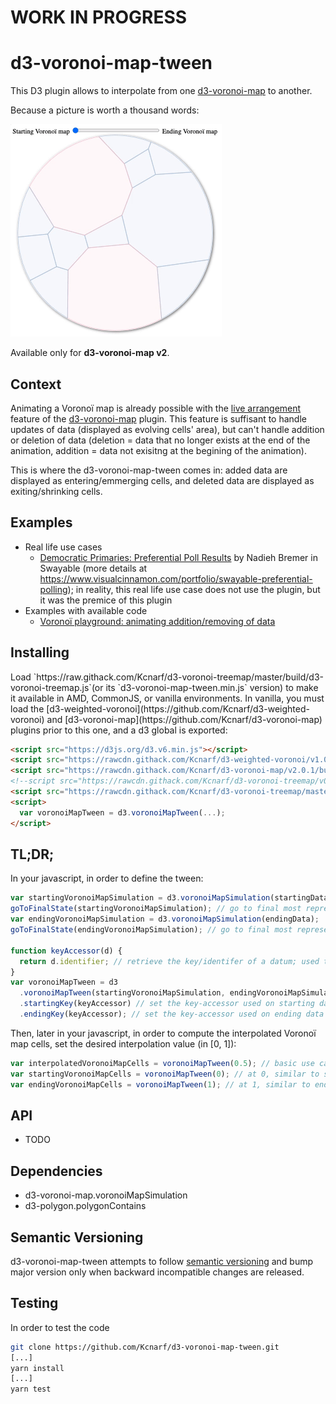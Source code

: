 # WORK IN PROGRESS

# d3-voronoi-map-tween

This D3 plugin allows to interpolate from one [d3-voronoi-map](https://github.com/Kcnarf/d3-voronoi-map) to another.

Because a picture is worth a thousand words:

![simulation](./img/example0.gif)

Available only for **d3-voronoi-map v2**.

## Context

Animating a Voronoï map is already possible with the [live arrangement](https://github.com/Kcnarf/d3-voronoi-map#live) feature of the [d3-voronoi-map](https://github.com/Kcnarf/d3-voronoi-map) plugin. This feature is suffisant to handle updates of data (displayed as evolving cells' area), but can't handle addition or deletion of data (deletion = data that no longer exists at the end of the animation, addition = data not exisitng at the begining of the animation).

This is where the d3-voronoi-map-tween comes in: added data are displayed as entering/emmerging cells, and deleted data are displayed as exiting/shrinking cells.

## Examples

- Real life use cases
  - [Democratic Primaries: Preferential Poll Results](https://swayable.com/insights/primaries2019) by Nadieh Bremer in Swayable (more details at https://www.visualcinnamon.com/portfolio/swayable-preferential-polling); in reality, this real life use case does not use the plugin, but it was the premice of this plugin
- Examples with available code
  - [Voronoï playground: animating addition/removing of data](https://blockbuilder.org/Kcnarf/b2212ceafc875aac0e02a153fe9ff330)

## Installing

<!--If you use NPM, `npm install d3-voronoi-map-tween`. Otherwise, load `https://rawcdn.githack.com/Kcnarf/d3-voronoi-map-tween/v0.0.1/build/d3-voronoi-treemap.js`--> Load `https://raw.githack.com/Kcnarf/d3-voronoi-treemap/master/build/d3-voronoi-treemap.js`(or its `d3-voronoi-map-tween.min.js` version) to make it available in AMD, CommonJS, or vanilla environments. In vanilla, you must load the [d3-weighted-voronoi](https://github.com/Kcnarf/d3-weighted-voronoi) and [d3-voronoi-map](https://github.com/Kcnarf/d3-voronoi-map) plugins prior to this one, and a d3 global is exported:

```html
<script src="https://d3js.org/d3.v6.min.js"></script>
<script src="https://rawcdn.githack.com/Kcnarf/d3-weighted-voronoi/v1.0.1/build/d3-weighted-voronoi.js"></script>
<script src="https://rawcdn.githack.com/Kcnarf/d3-voronoi-map/v2.0.1/build/d3-voronoi-map.js"></script>
<!--script src="https://rawcdn.githack.com/Kcnarf/d3-voronoi-treemap/v0.0.1/build/d3-voronoi-map-tween.js"></script-->
<script src="https://rawcdn.githack.com/Kcnarf/d3-voronoi-treemap/master/build/d3-voronoi-map-tween.js"></script>
<script>
  var voronoiMapTween = d3.voronoiMapTween(...);
</script>
```

<!--
If you're interested in the latest developments, you can use the master build, available throught:

```html
<script src="https://raw.githack.com/Kcnarf/d3-voronoi-treemap/master/build/d3-voronoi-treemap.js"></script>
```
-->

## TL;DR;

In your javascript, in order to define the tween:

```javascript
var startingVoronoiMapSimulation = d3.voronoiMapSimulation(startingData);
goToFinalState(startingVoronoiMapSimulation); // go to final most representative Voronoï map, using d3-voronoi-map's static* feature
var endingVoronoiMapSimulation = d3.voronoiMapSimulation(endingData);
goToFinalState(endingVoronoiMapSimulation); // go to final most representative Voronoï map, using d3-voronoi-map's static* feature

function keyAccessor(d) {
  return d.identifier; // retrieve the key/identifer of a datum; used to map starting and ending data
}
var voronoiMapTween = d3
  .voronoiMapTween(startingVoronoiMapSimulation, endingVoronoiMapSimulation)
  .startingKey(keyAccessor) // set the key-accessor used on starting data
  .endingKey(keyAccessor); // set the key-accessor used on ending data
```

Then, later in your javascript, in order to compute the interpolated Voronoï map cells, set the desired interpolation value (in [0, 1]):

```javascript
var interpolatedVoronoiMapCells = voronoiMapTween(0.5); // basic use case, returns a set of polygons/cells
var startingVoronoiMapCells = voronoiMapTween(0); // at 0, similar to startingVoronoiMap.state().polygons
var endingVoronoiMapCells = voronoiMapTween(1); // at 1, similar to endingVoronoiMap.state().polygons
```

## API

- TODO

## Dependencies

- d3-voronoi-map.voronoiMapSimulation
- d3-polygon.polygonContains

## Semantic Versioning

d3-voronoi-map-tween attempts to follow [semantic versioning](https://semver.org) and
bump major version only when backward incompatible changes are released.

## Testing

In order to test the code

```sh
git clone https://github.com/Kcnarf/d3-voronoi-map-tween.git
[...]
yarn install
[...]
yarn test
```
